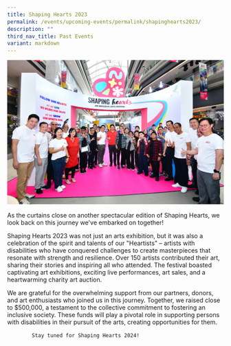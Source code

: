 ```yaml
---
title: Shaping Hearts 2023
permalink: /events/upcoming-events/permalink/shapinghearts2023/
description: ""
third_nav_title: Past Events
variant: markdown
---
```

![](/images/R85_5236.jpg)

       

As the curtains close on another spectacular edition of Shaping Hearts, we look back on this journey we've embarked on together!

Shaping Hearts 2023 was not just an arts exhibition, but it was also a celebration of the spirit and talents of our "Heartists" – artists with disabilities who have conquered challenges to create masterpieces that resonate with strength and resilience. Over 150 artists contributed their art, sharing their stories and inspiring all who attended. The festival boasted captivating art exhibitions, exciting live performances, art sales, and a heartwarming charity art auction.

We are grateful for the overwhelming support from our partners, donors, and art enthusiasts who joined us in this journey. Together, we raised close to $500,000, a testament to the collective commitment to fostering an inclusive society. These funds will play a pivotal role in supporting persons with disabilities in their pursuit of the arts, creating opportunities
for them.
      
			Stay tuned for Shaping Hearts 2024!